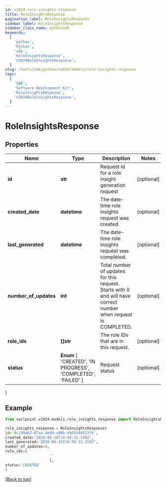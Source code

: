 ```yaml
---
id: v2024-role-insights-response
title: RoleInsightsResponse
pagination_label: RoleInsightsResponse
sidebar_label: RoleInsightsResponse
sidebar_class_name: pythonsdk
keywords:
  [
    'python',
    'Python',
    'sdk',
    'RoleInsightsResponse',
    'V2024RoleInsightsResponse',
  ]
slug: /tools/sdk/python/v2024/models/role-insights-response
tags:
  [
    'SDK',
    'Software Development Kit',
    'RoleInsightsResponse',
    'V2024RoleInsightsResponse',
  ]
---
```


# RoleInsightsResponse

## Properties

| Name | Type | Description | Notes |
| --- | --- | --- | --- |
| **id** | **str** | Request Id for a role insight generation request | [optional] |
| **created_date** | **datetime** | The date-time role insights request was created. | [optional] |
| **last_generated** | **datetime** | The date-time role insights request was completed. | [optional] |
| **number_of_updates** | **int** | Total number of updates for this request. Starts with 0 and will have correct number when request is COMPLETED. | [optional] |
| **role_ids** | **[]str** | The role IDs that are in this request. | [optional] |
| **status** | **Enum** [ 'CREATED', 'IN PROGRESS', 'COMPLETED', 'FAILED' ] | Request status | [optional] |

}

## Example

```python
from sailpoint.v2024.models.role_insights_response import RoleInsightsResponse

role_insights_response = RoleInsightsResponse(
id='8c190e67-87aa-4ed9-a90b-d9d5344523fb',
created_date='2020-09-16T18:49:32.150Z',
last_generated='2020-09-16T18:50:12.150Z',
number_of_updates=0,
role_ids=[
                    ''
                    ],
status='CREATED'
)

```

[[Back to top]](#)
